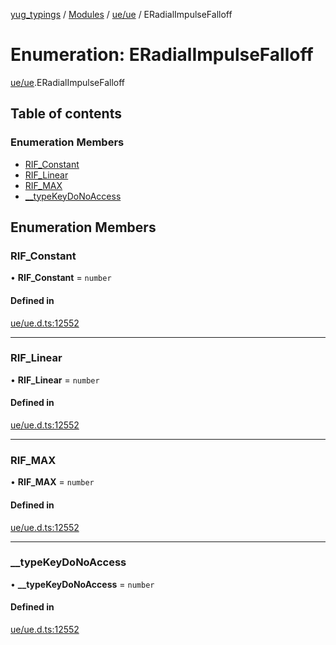 [yug_typings](../README.md) / [Modules](../modules.md) / [ue/ue](../modules/ue_ue.md) / ERadialImpulseFalloff

# Enumeration: ERadialImpulseFalloff

[ue/ue](../modules/ue_ue.md).ERadialImpulseFalloff

## Table of contents

### Enumeration Members

- [RIF\_Constant](ue_ue.ERadialImpulseFalloff.md#rif_constant)
- [RIF\_Linear](ue_ue.ERadialImpulseFalloff.md#rif_linear)
- [RIF\_MAX](ue_ue.ERadialImpulseFalloff.md#rif_max)
- [\_\_typeKeyDoNoAccess](ue_ue.ERadialImpulseFalloff.md#__typekeydonoaccess)

## Enumeration Members

### RIF\_Constant

• **RIF\_Constant** = `number`

#### Defined in

[ue/ue.d.ts:12552](https://github.com/YugMetaverse/yug_typings/blob/25cad34/ue/ue.d.ts#L12552)

___

### RIF\_Linear

• **RIF\_Linear** = `number`

#### Defined in

[ue/ue.d.ts:12552](https://github.com/YugMetaverse/yug_typings/blob/25cad34/ue/ue.d.ts#L12552)

___

### RIF\_MAX

• **RIF\_MAX** = `number`

#### Defined in

[ue/ue.d.ts:12552](https://github.com/YugMetaverse/yug_typings/blob/25cad34/ue/ue.d.ts#L12552)

___

### \_\_typeKeyDoNoAccess

• **\_\_typeKeyDoNoAccess** = `number`

#### Defined in

[ue/ue.d.ts:12552](https://github.com/YugMetaverse/yug_typings/blob/25cad34/ue/ue.d.ts#L12552)
